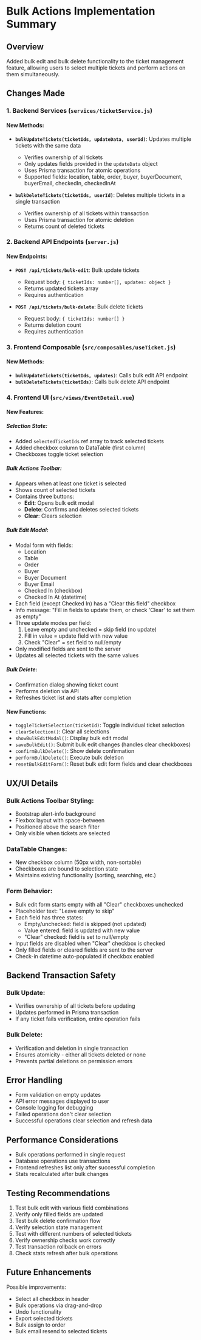 # Bulk Actions Implementation Summary

## Overview
Added bulk edit and bulk delete functionality to the ticket management feature, allowing users to select multiple tickets and perform actions on them simultaneously.

## Changes Made

### 1. Backend Services (`services/ticketService.js`)

#### New Methods:
- **`bulkUpdateTickets(ticketIds, updateData, userId)`**: Updates multiple tickets with the same data
  - Verifies ownership of all tickets
  - Only updates fields provided in the `updateData` object
  - Uses Prisma transaction for atomic operations
  - Supported fields: location, table, order, buyer, buyerDocument, buyerEmail, checkedIn, checkedInAt

- **`bulkDeleteTickets(ticketIds, userId)`**: Deletes multiple tickets in a single transaction
  - Verifies ownership of all tickets within transaction
  - Uses Prisma transaction for atomic deletion
  - Returns count of deleted tickets

### 2. Backend API Endpoints (`server.js`)

#### New Endpoints:
- **`POST /api/tickets/bulk-edit`**: Bulk update tickets
  - Request body: `{ ticketIds: number[], updates: object }`
  - Returns updated tickets array
  - Requires authentication

- **`POST /api/tickets/bulk-delete`**: Bulk delete tickets
  - Request body: `{ ticketIds: number[] }`
  - Returns deletion count
  - Requires authentication

### 3. Frontend Composable (`src/composables/useTicket.js`)

#### New Methods:
- **`bulkUpdateTickets(ticketIds, updates)`**: Calls bulk edit API endpoint
- **`bulkDeleteTickets(ticketIds)`**: Calls bulk delete API endpoint

### 4. Frontend UI (`src/views/EventDetail.vue`)

#### New Features:

##### Selection State:
- Added `selectedTicketIds` ref array to track selected tickets
- Added checkbox column to DataTable (first column)
- Checkboxes toggle ticket selection

##### Bulk Actions Toolbar:
- Appears when at least one ticket is selected
- Shows count of selected tickets
- Contains three buttons:
  - **Edit**: Opens bulk edit modal
  - **Delete**: Confirms and deletes selected tickets
  - **Clear**: Clears selection

##### Bulk Edit Modal:
- Modal form with fields:
  - Location
  - Table
  - Order
  - Buyer
  - Buyer Document
  - Buyer Email
  - Checked In (checkbox)
  - Checked In At (datetime)
- Each field (except Checked In) has a "Clear this field" checkbox
- Info message: "Fill in fields to update them, or check 'Clear' to set them as empty"
- Three update modes per field:
  1. Leave empty and unchecked = skip field (no update)
  2. Fill in value = update field with new value
  3. Check "Clear" = set field to null/empty
- Only modified fields are sent to the server
- Updates all selected tickets with the same values

##### Bulk Delete:
- Confirmation dialog showing ticket count
- Performs deletion via API
- Refreshes ticket list and stats after completion

#### New Functions:
- `toggleTicketSelection(ticketId)`: Toggle individual ticket selection
- `clearSelection()`: Clear all selections
- `showBulkEditModal()`: Display bulk edit modal
- `saveBulkEdit()`: Submit bulk edit changes (handles clear checkboxes)
- `confirmBulkDelete()`: Show delete confirmation
- `performBulkDelete()`: Execute bulk deletion
- `resetBulkEditForm()`: Reset bulk edit form fields and clear checkboxes

## UX/UI Details

### Bulk Actions Toolbar Styling:
- Bootstrap alert-info background
- Flexbox layout with space-between
- Positioned above the search filter
- Only visible when tickets are selected

### DataTable Changes:
- New checkbox column (50px width, non-sortable)
- Checkboxes are bound to selection state
- Maintains existing functionality (sorting, searching, etc.)

### Form Behavior:
- Bulk edit form starts empty with all "Clear" checkboxes unchecked
- Placeholder text: "Leave empty to skip"
- Each field has three states:
  - Empty/unchecked: field is skipped (not updated)
  - Value entered: field is updated with new value
  - "Clear" checked: field is set to null/empty
- Input fields are disabled when "Clear" checkbox is checked
- Only filled fields or cleared fields are sent to the server
- Check-in datetime auto-populated if checkbox enabled

## Backend Transaction Safety

### Bulk Update:
- Verifies ownership of all tickets before updating
- Updates performed in Prisma transaction
- If any ticket fails verification, entire operation fails

### Bulk Delete:
- Verification and deletion in single transaction
- Ensures atomicity - either all tickets deleted or none
- Prevents partial deletions on permission errors

## Error Handling

- Form validation on empty updates
- API error messages displayed to user
- Console logging for debugging
- Failed operations don't clear selection
- Successful operations clear selection and refresh data

## Performance Considerations

- Bulk operations performed in single request
- Database operations use transactions
- Frontend refreshes list only after successful completion
- Stats recalculated after bulk changes

## Testing Recommendations

1. Test bulk edit with various field combinations
2. Verify only filled fields are updated
3. Test bulk delete confirmation flow
4. Verify selection state management
5. Test with different numbers of selected tickets
6. Verify ownership checks work correctly
7. Test transaction rollback on errors
8. Check stats refresh after bulk operations

## Future Enhancements

Possible improvements:
- Select all checkbox in header
- Bulk operations via drag-and-drop
- Undo functionality
- Export selected tickets
- Bulk assign to order
- Bulk email resend to selected tickets

